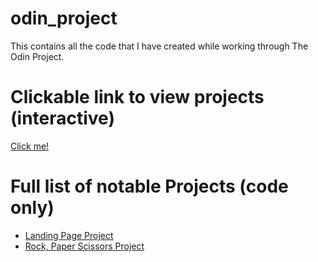 # odin_project
This contains all the code that I have created while working through The Odin Project. 

# Clickable link to view projects (interactive)
<a href="https://hewittaj.github.io/odin_project/">Click me!</a>

# Full list of notable Projects (code only)
- <a href="https://hewittaj.github.io/odin-landing-page-project/">Landing Page Project</a>
- <a href="https://github.com/hewittaj/odin_project/tree/main/foundations/projects/rock-paper-scissors">Rock, Paper Scissors Project</a>
